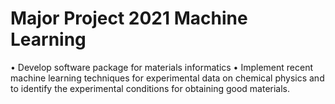 # Major Project 2021 Machine Learning
 •	Develop software package for materials informatics •	Implement recent machine learning techniques for experimental data on chemical physics and to identify the experimental conditions for obtaining good materials.
